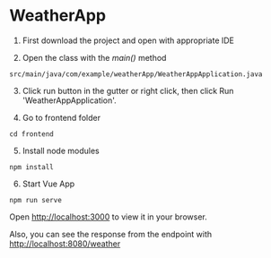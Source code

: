 # WeatherApp


1) First download the project and open with appropriate IDE


2) Open the class with the *main()* method

`src/main/java/com/example/weatherApp/WeatherAppApplication.java`

3) Click run button in the gutter or right click, then click Run 'WeatherAppApplication'.


4) Go to frontend folder

`cd frontend`

5) Install node modules

`npm install`

6) Start Vue App

`npm run serve`

Open [http://localhost:3000](http://localhost:3000) to view it in your browser.

Also, you can see the response from the endpoint with [http://localhost:8080/weather](http://localhost:8080/weather)